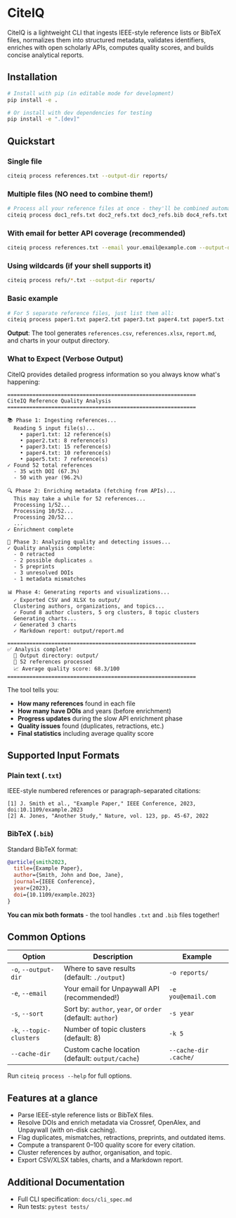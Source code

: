 # CiteIQ

CiteIQ is a lightweight CLI that ingests IEEE-style reference lists or BibTeX files, normalizes them into structured metadata, validates identifiers, enriches with open scholarly APIs, computes quality scores, and builds concise analytical reports.

## Installation

```bash
# Install with pip (in editable mode for development)
pip install -e .

# Or install with dev dependencies for testing
pip install -e ".[dev]"
```

## Quickstart

### Single file
```bash
citeiq process references.txt --output-dir reports/
```

### Multiple files (NO need to combine them!)
```bash
# Process all your reference files at once - they'll be combined automatically
citeiq process doc1_refs.txt doc2_refs.txt doc3_refs.bib doc4_refs.txt doc5_refs.bib --output-dir reports/
```

### With email for better API coverage (recommended)
```bash
citeiq process references.txt --email your.email@example.com --output-dir reports/
```

### Using wildcards (if your shell supports it)
```bash
citeiq process refs/*.txt --output-dir reports/
```

### Basic example
```bash
# For 5 separate reference files, just list them all:
citeiq process paper1.txt paper2.txt paper3.txt paper4.txt paper5.txt -o output/ -e me@email.com
```

**Output**: The tool generates `references.csv`, `references.xlsx`, `report.md`, and charts in your output directory.

### What to Expect (Verbose Output)

CiteIQ provides detailed progress information so you always know what's happening:

```
============================================================
CiteIQ Reference Quality Analysis
============================================================

📚 Phase 1: Ingesting references...
  Reading 5 input file(s)...
    • paper1.txt: 12 reference(s)
    • paper2.txt: 8 reference(s)
    • paper3.txt: 15 reference(s)
    • paper4.txt: 10 reference(s)
    • paper5.txt: 7 reference(s)
✓ Found 52 total references
  - 35 with DOI (67.3%)
  - 50 with year (96.2%)

🔍 Phase 2: Enriching metadata (fetching from APIs)...
  This may take a while for 52 references...
  Processing 1/52...
  Processing 10/52...
  Processing 20/52...
  ...
✓ Enrichment complete

🔎 Phase 3: Analyzing quality and detecting issues...
✓ Quality analysis complete:
  - 0 retracted
  - 2 possible duplicates ⚠️
  - 5 preprints
  - 3 unresolved DOIs
  - 1 metadata mismatches

📊 Phase 4: Generating reports and visualizations...
  ✓ Exported CSV and XLSX to output/
  Clustering authors, organizations, and topics...
  ✓ Found 8 author clusters, 5 org clusters, 8 topic clusters
  Generating charts...
  ✓ Generated 3 charts
  ✓ Markdown report: output/report.md

============================================================
✅ Analysis complete!
  📁 Output directory: output/
  📄 52 references processed
  📈 Average quality score: 68.3/100
============================================================
```

The tool tells you:
- **How many references** found in each file
- **How many have DOIs** and years (before enrichment)
- **Progress updates** during the slow API enrichment phase
- **Quality issues** found (duplicates, retractions, etc.)
- **Final statistics** including average quality score

## Supported Input Formats

### Plain text (`.txt`)
IEEE-style numbered references or paragraph-separated citations:
```
[1] J. Smith et al., "Example Paper," IEEE Conference, 2023, doi:10.1109/example.2023
[2] A. Jones, "Another Study," Nature, vol. 123, pp. 45-67, 2022
```

### BibTeX (`.bib`)
Standard BibTeX format:
```bibtex
@article{smith2023,
  title={Example Paper},
  author={Smith, John and Doe, Jane},
  journal={IEEE Conference},
  year={2023},
  doi={10.1109/example.2023}
}
```

**You can mix both formats** - the tool handles `.txt` and `.bib` files together!

## Common Options

| Option | Description | Example |
|--------|-------------|---------|
| `-o`, `--output-dir` | Where to save results (default: `./output`) | `-o reports/` |
| `-e`, `--email` | Your email for Unpaywall API (recommended!) | `-e you@email.com` |
| `-s`, `--sort` | Sort by: `author`, `year`, or `order` (default: `author`) | `-s year` |
| `-k`, `--topic-clusters` | Number of topic clusters (default: 8) | `-k 5` |
| `--cache-dir` | Custom cache location (default: `output/cache`) | `--cache-dir .cache/` |

Run `citeiq process --help` for full options.

## Features at a glance

- Parse IEEE-style reference lists or BibTeX files.
- Resolve DOIs and enrich metadata via Crossref, OpenAlex, and Unpaywall (with on-disk caching).
- Flag duplicates, mismatches, retractions, preprints, and outdated items.
- Compute a transparent 0–100 quality score for every citation.
- Cluster references by author, organisation, and topic.
- Export CSV/XLSX tables, charts, and a Markdown report.

## Additional Documentation

- Full CLI specification: `docs/cli_spec.md`
- Run tests: `pytest tests/`
